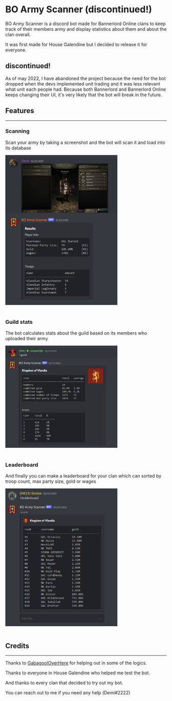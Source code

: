 # BO Army Scanner (discontinued!)

BO Army Scanner is a discord bot made for Bannerlord Online clans to keep track of their members army and display statistics about them and about the clan overall.

It was first made for House Galendine but I decided to release it for everyone.

## discontinued!
As of may 2022, I have abandoned the project because the need for the bot dropped when the devs implemented unit trading and it was less relevant what unit each people had. Because both Bannerlord and Bannerlord Online keeps changing their UI, it's very likely that the bot will break in the future.

## Features
---

### Scanning
<p> Scan your army by taking a screenshot and the bot will scan it and load into its database</p>
<img src=resources/scan.png width="350" title="hover text">
<br></br>

### Guild stats
<p> The bot calculates stats about the guild based on its members who uploaded their army</p>
<img src=resources/guildStat.png width="350" title="hover text">
<br></br>

### Leaderboard
<p> And finally you can make a leaderboard for your clan which can sorted by troop count, max party size, gold or wages</p>
<img src=resources/leaderboard.png width="350" title="hover text">
<br></br>

## Credits
---

Thanks to [GabagoolOverHere](https://www.google.com) for helping out in some of the logics. 
 
Thanks to everyone in House Galendine who helped me test the bot.

And thanks to every clan that decided to try out my bot.


 You can reach out to me if you need any help (Demi#2222)


